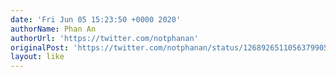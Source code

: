 ```yaml
---
date: 'Fri Jun 05 15:23:50 +0000 2020'
authorName: Phan An
authorUrl: 'https://twitter.com/notphanan'
originalPost: 'https://twitter.com/notphanan/status/1268926511056379905'
layout: like
---
```

